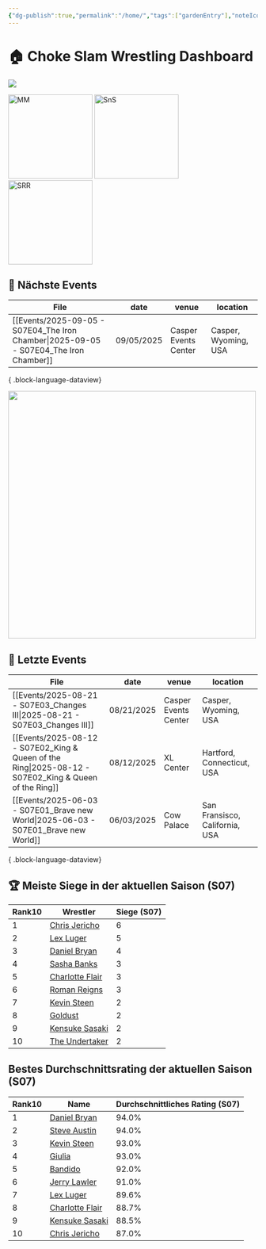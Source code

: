 ```yaml
---
{"dg-publish":true,"permalink":"/home/","tags":["gardenEntry"],"noteIcon":"🏠"}
---
```


# 🏠 **Choke Slam Wrestling Dashboard**

<img src="https://github.com/CptSpaulding1980/choke-slam-wrestling/releases/download/images/ChokeSlam.png">

<img src="https://github.com/CptSpaulding1980/choke-slam-wrestling/releases/download/images/ChokeSlam_MM.png" width="170" alt="MM"> <img src="https://github.com/CptSpaulding1980/choke-slam-wrestling/releases/download/images/ChokeSlam_SnS.png" width="170" alt="SnS"> <img src="https://github.com/CptSpaulding1980/choke-slam-wrestling/releases/download/images/ChokeSlam_SRR.png" width="170" alt="SRR">
## 📅 **Nächste Events**
| File                                                                                     | date       | venue                | location             |
| ---------------------------------------------------------------------------------------- | ---------- | -------------------- | -------------------- |
| [[Events/2025-09-05 - S07E04_The Iron Chamber\|2025-09-05 - S07E04_The Iron Chamber]] | 09/05/2025 | Casper Events Center | Casper, Wyoming, USA |

{ .block-language-dataview}

<img src="https://github.com/CptSpaulding1980/choke-slam-wrestling/releases/download/images/S07E04_The_Iron_Chamber.png" width="500">

## 📅 **Letzte Events**
| File                                                                                                     | date       | venue                | location                       |
| -------------------------------------------------------------------------------------------------------- | ---------- | -------------------- | ------------------------------ |
| [[Events/2025-08-21 - S07E03_Changes III\|2025-08-21 - S07E03_Changes III]]                           | 08/21/2025 | Casper Events Center | Casper, Wyoming, USA           |
| [[Events/2025-08-12 - S07E02_King & Queen of the Ring\|2025-08-12 - S07E02_King & Queen of the Ring]] | 08/12/2025 | XL Center            | Hartford, Connecticut, USA     |
| [[Events/2025-06-03 - S07E01_Brave new World\|2025-06-03 - S07E01_Brave new World]]                   | 06/03/2025 | Cow Palace           | San Fransisco, California, USA |

{ .block-language-dataview}
## 🏆 **Meiste Siege in der aktuellen Saison (S07)**
<div><table class="dataview table-view-table"><thead class="table-view-thead"><tr class="table-view-tr-header"><th class="table-view-th"><span>Rank</span><span class="dataview small-text">10</span></th><th class="table-view-th"><span>Wrestler</span></th><th class="table-view-th"><span>Siege (S07)</span></th></tr></thead><tbody class="table-view-tbody"><tr><td><span>1</span></td><td><span><a data-href="Chris Jericho" href="Chris Jericho" class="internal-link" target="_blank" rel="noopener nofollow">Chris Jericho</a></span></td><td>6</td></tr><tr><td><span>2</span></td><td><span><a data-href="Lex Luger" href="Lex Luger" class="internal-link" target="_blank" rel="noopener nofollow">Lex Luger</a></span></td><td>5</td></tr><tr><td><span>3</span></td><td><span><a data-href="Daniel Bryan" href="Daniel Bryan" class="internal-link" target="_blank" rel="noopener nofollow">Daniel Bryan</a></span></td><td>4</td></tr><tr><td><span>4</span></td><td><span><a data-href="Sasha Banks" href="Sasha Banks" class="internal-link" target="_blank" rel="noopener nofollow">Sasha Banks</a></span></td><td>3</td></tr><tr><td><span>5</span></td><td><span><a data-href="Charlotte Flair" href="Charlotte Flair" class="internal-link" target="_blank" rel="noopener nofollow">Charlotte Flair</a></span></td><td>3</td></tr><tr><td><span>6</span></td><td><span><a data-href="Roman Reigns" href="Roman Reigns" class="internal-link" target="_blank" rel="noopener nofollow">Roman Reigns</a></span></td><td>3</td></tr><tr><td><span>7</span></td><td><span><a data-href="Kevin Steen" href="Kevin Steen" class="internal-link" target="_blank" rel="noopener nofollow">Kevin Steen</a></span></td><td>2</td></tr><tr><td><span>8</span></td><td><span><a data-href="Goldust" href="Goldust" class="internal-link" target="_blank" rel="noopener nofollow">Goldust</a></span></td><td>2</td></tr><tr><td><span>9</span></td><td><span><a data-href="Kensuke Sasaki" href="Kensuke Sasaki" class="internal-link" target="_blank" rel="noopener nofollow">Kensuke Sasaki</a></span></td><td>2</td></tr><tr><td><span>10</span></td><td><span><a data-href="The Undertaker" href="The Undertaker" class="internal-link" target="_blank" rel="noopener nofollow">The Undertaker</a></span></td><td>2</td></tr></tbody></table></div>

## **Bestes Durchschnittsrating der aktuellen Saison (S07)**

<div><table class="dataview table-view-table"><thead class="table-view-thead"><tr class="table-view-tr-header"><th class="table-view-th"><span>Rank</span><span class="dataview small-text">10</span></th><th class="table-view-th"><span>Name</span></th><th class="table-view-th"><span>Durchschnittliches Rating (S07)</span></th></tr></thead><tbody class="table-view-tbody"><tr><td><span>1</span></td><td><span><a data-href="Daniel Bryan" href="Daniel Bryan" class="internal-link" target="_blank" rel="noopener nofollow">Daniel Bryan</a></span></td><td><span>94.0%</span></td></tr><tr><td><span>2</span></td><td><span><a data-href="Steve Austin" href="Steve Austin" class="internal-link" target="_blank" rel="noopener nofollow">Steve Austin</a></span></td><td><span>94.0%</span></td></tr><tr><td><span>3</span></td><td><span><a data-href="Kevin Steen" href="Kevin Steen" class="internal-link" target="_blank" rel="noopener nofollow">Kevin Steen</a></span></td><td><span>93.0%</span></td></tr><tr><td><span>4</span></td><td><span><a data-href="Giulia" href="Giulia" class="internal-link" target="_blank" rel="noopener nofollow">Giulia</a></span></td><td><span>93.0%</span></td></tr><tr><td><span>5</span></td><td><span><a data-href="Bandido" href="Bandido" class="internal-link" target="_blank" rel="noopener nofollow">Bandido</a></span></td><td><span>92.0%</span></td></tr><tr><td><span>6</span></td><td><span><a data-href="Jerry Lawler" href="Jerry Lawler" class="internal-link" target="_blank" rel="noopener nofollow">Jerry Lawler</a></span></td><td><span>91.0%</span></td></tr><tr><td><span>7</span></td><td><span><a data-href="Lex Luger" href="Lex Luger" class="internal-link" target="_blank" rel="noopener nofollow">Lex Luger</a></span></td><td><span>89.6%</span></td></tr><tr><td><span>8</span></td><td><span><a data-href="Charlotte Flair" href="Charlotte Flair" class="internal-link" target="_blank" rel="noopener nofollow">Charlotte Flair</a></span></td><td><span>88.7%</span></td></tr><tr><td><span>9</span></td><td><span><a data-href="Kensuke Sasaki" href="Kensuke Sasaki" class="internal-link" target="_blank" rel="noopener nofollow">Kensuke Sasaki</a></span></td><td><span>88.5%</span></td></tr><tr><td><span>10</span></td><td><span><a data-href="Chris Jericho" href="Chris Jericho" class="internal-link" target="_blank" rel="noopener nofollow">Chris Jericho</a></span></td><td><span>87.0%</span></td></tr></tbody></table></div>
